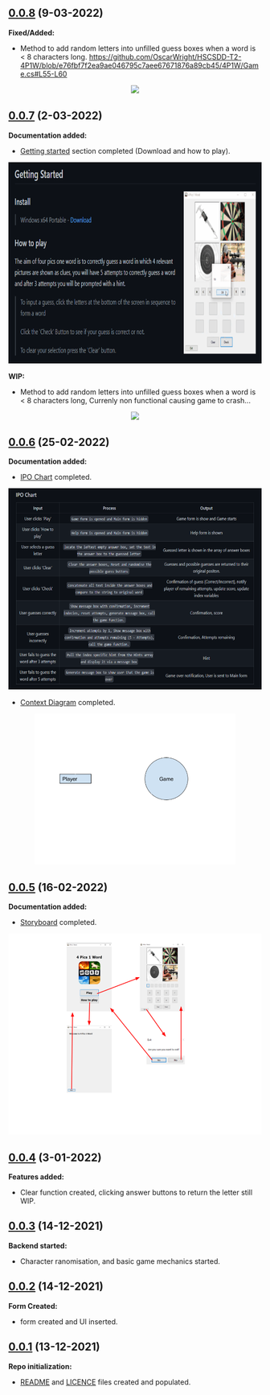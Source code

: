 ## [0.0.8](https://github.com/OscarWright/HSCSDD-T2-4P1W) (9-03-2022)
**Fixed/Added:**
  - Method to add random letters into unfilled guess boxes when a word is < 8 characters long.
https://github.com/OscarWright/HSCSDD-T2-4P1W/blob/e76fbf7f2ea9ae046795c7aee67671876a89cb45/4P1W/Game.cs#L55-L60

<div align="center">
  <img src="https://user-images.githubusercontent.com/95724132/157146029-eefb184f-d2a3-4648-acb3-4b4200d70075.gif" height=500>
</div>

  
## [0.0.7](https://github.com/OscarWright/HSCSDD-T2-4P1W) (2-03-2022)

**Documentation added:**
- [Getting started](https://github.com/OscarWright/HSCSDD-T2-4P1W/blob/main/README.md#getting-started) section completed (Download and how to play).
<div align="center">
  <img src="https://github.com/OscarWright/HSCSDD-T2-4P1W/blob/main/DOCS/GSDOC.png" height=400>
</div>

**WIP:**

- Method to add random letters into unfilled guess boxes when a word is < 8 characters long, Currenly non functional causing game to crash...
<div align="center">
  <img src="https://user-images.githubusercontent.com/95724132/156281335-0b76ffe1-cfbb-4201-ae2f-77a03565c43a.gif" height=500>
</div>


## [0.0.6](https://github.com/OscarWright/HSCSDD-T2-4P1W) (25-02-2022)

**Documentation added:**
- [IPO Chart](https://github.com/OscarWright/HSCSDD-T2-4P1W/blob/main/README.md#ipo-chart) completed.
<div align="center">
  <img src="https://github.com/OscarWright/HSCSDD-T2-4P1W/blob/main/DOCS/IPODOC.png" height=400>
</div> 

- [Context Diagram](https://github.com/OscarWright/HSCSDD-T2-4P1W/blob/main/README.md#context-diagram) completed.
<div align="center">
  <img src="https://github.com/OscarWright/HSCSDD-T2-4P1W/blob/main/DOCS/Context.png" height=300>
</div> 


## [0.0.5](https://github.com/OscarWright/HSCSDD-T2-4P1W) (16-02-2022)

**Documentation added:**

- [Storyboard](https://github.com/OscarWright/HSCSDD-T2-4P1W/blob/main/README.md#storyboard) completed.
<div align="center">
  <img src="https://github.com/OscarWright/HSCSDD-T2-4P1W/blob/main/DOCS/storyboardv2.png" height=400>
</div> 


## [0.0.4](https://github.com/OscarWright/HSCSDD-T2-4P1W) (3-01-2022)

**Features added:**

- Clear function created, clicking answer buttons to return the letter still WIP.

## [0.0.3](https://github.com/OscarWright/HSCSDD-T2-4P1W) (14-12-2021)

**Backend started:**

- Character ranomisation, and basic game mechanics started.

## [0.0.2](https://github.com/OscarWright/HSCSDD-T2-4P1W) (14-12-2021)

**Form Created:**

- form created and UI inserted.

## [0.0.1](https://github.com/OscarWright/HSCSDD-T2-4P1W) (13-12-2021)

**Repo initialization:**

- [README](https://github.com/OscarWright/HSCSDD-T2-4P1W/blob/main/README.md) and [LICENCE](https://github.com/OscarWright/HSCSDD-T2-4P1W/blob/main/LICENSE) files created and populated.

